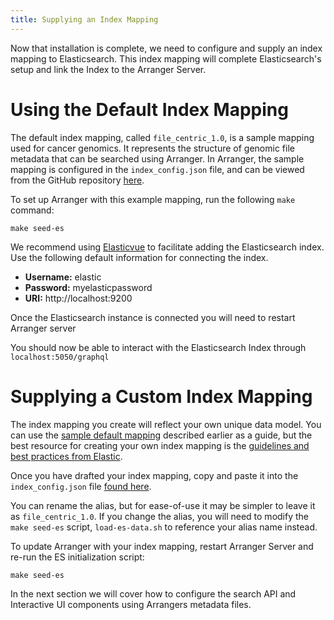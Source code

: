 ```yaml
---
title: Supplying an Index Mapping
---
```


Now that installation is complete, we need to configure and supply an index mapping to Elasticsearch. This index mapping will complete Elasticsearch's setup and link the Index to the Arranger Server.

# Using the Default Index Mapping

The default index mapping, called `file_centric_1.0`, is a sample mapping used for cancer genomics. It represents the structure of genomic file metadata that can be searched using Arranger.  In Arranger, the sample mapping is configured in the `index_config.json` file, and can be viewed from the GitHub repository [here](https://github.com/overture-stack/arranger/blob/2edf185835fa5e9c5db84a9567bce66d03355623/docker/elasticsearch/index_config.json).

To set up Arranger with this example mapping, run the following `make` command:

```shell
make seed-es
```

We recommend using [Elasticvue](https://elasticvue.com/) to facilitate adding the Elasticsearch index. Use the following default information for connecting the index.

- **Username:** elastic
- **Password:** myelasticpassword
- **URI:** http://localhost:9200

<Note title="Restart the Server"> Once the Elasticsearch instance is connected you will need to restart Arranger server</Note>

You should now be able to interact with the Elasticsearch Index through `localhost:5050/graphql`

# Supplying a Custom Index Mapping

The index mapping you create will reflect your own unique data model. You can use the [sample default mapping](https://github.com/overture-stack/arranger/blob/2edf185835fa5e9c5db84a9567bce66d03355623/docker/elasticsearch/index_config.json) described earlier as a guide, but the best resource for creating your own index mapping is the [guidelines and best practices from Elastic](https://www.elastic.co/guide/en/elasticsearch/reference/current/mapping.html).

Once you have drafted your index mapping, copy and paste it into the `index_config.json` file [found here](https://github.com/overture-stack/arranger/blob/develop/docker/elasticsearch/index_config.json).

<Note title="Naming your Index Mapping">You can rename the alias, but for ease-of-use it may be simpler to leave it as `file_centric_1.0`. If you change the alias, you will need to modify the `make seed-es` script, `load-es-data.sh` to reference your alias name instead.</Note>

To update Arranger with your index mapping, restart Arranger Server and re-run the ES initialization script: 

```shell
make seed-es
``` 

In the next section we will cover how to configure the search API and Interactive UI components using Arrangers metadata files.